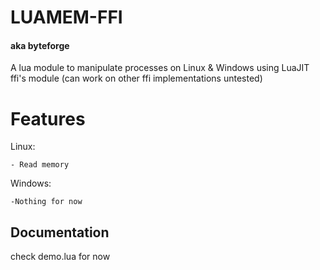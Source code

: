 # LUAMEM-FFI
#### aka byteforge

A lua module to manipulate processes on Linux & Windows using LuaJIT ffi's module (can work on other ffi implementations untested)

# Features
Linux:

    - Read memory

Windows:

    -Nothing for now
    
## Documentation
check demo.lua for now
